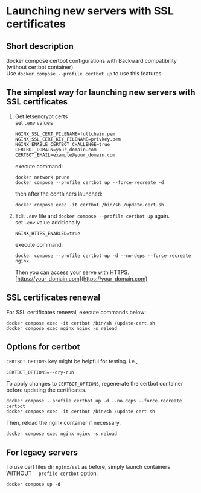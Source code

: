 # Launching new servers with SSL certificates

## Short description

docker compose certbot configurations with Backward compatibility (without certbot container).  
Use `docker compose --profile certbot up` to use this features.

## The simplest way for launching new servers with SSL certificates

1. Get letsencrypt certs  
   set `.env` values
   ```properties
   NGINX_SSL_CERT_FILENAME=fullchain.pem
   NGINX_SSL_CERT_KEY_FILENAME=privkey.pem
   NGINX_ENABLE_CERTBOT_CHALLENGE=true
   CERTBOT_DOMAIN=your_domain.com
   CERTBOT_EMAIL=example@your_domain.com
   ```
   execute command:
   ```shell
   docker network prune
   docker compose --profile certbot up --force-recreate -d
   ```
   then after the containers launched:
   ```shell
   docker compose exec -it certbot /bin/sh /update-cert.sh
   ```
2. Edit `.env` file and `docker compose --profile certbot up` again.  
   set `.env` value additionally
   ```properties
   NGINX_HTTPS_ENABLED=true
   ```
   execute command:
   ```shell
   docker compose --profile certbot up -d --no-deps --force-recreate nginx
   ```
   Then you can access your serve with HTTPS.  
   [https://your_domain.com](https://your_domain.com)

## SSL certificates renewal

For SSL certificates renewal, execute commands below:

```shell
docker compose exec -it certbot /bin/sh /update-cert.sh
docker compose exec nginx nginx -s reload
```

## Options for certbot

`CERTBOT_OPTIONS` key might be helpful for testing. i.e.,

```properties
CERTBOT_OPTIONS=--dry-run
```

To apply changes to `CERTBOT_OPTIONS`, regenerate the certbot container before updating the certificates.

```shell
docker compose --profile certbot up -d --no-deps --force-recreate certbot
docker compose exec -it certbot /bin/sh /update-cert.sh
```

Then, reload the nginx container if necessary.

```shell
docker compose exec nginx nginx -s reload
```

## For legacy servers

To use cert files dir `nginx/ssl` as before, simply launch containers WITHOUT `--profile certbot` option.

```shell
docker compose up -d
```

